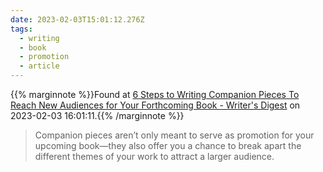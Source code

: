 ```yaml
---
date: 2023-02-03T15:01:12.276Z
tags:
  - writing
  - book
  - promotion
  - article
---
```

{{% marginnote %}}Found at [6 Steps to Writing Companion Pieces To Reach New Audiences for Your Forthcoming Book - Writer's Digest](https://www.writersdigest.com/getting-published/6-steps-to-writing-companion-pieces-to-reach-new-audiences-for-your-forthcoming-book) on 2023-02-03 16:01:11.{{% /marginnote %}}

> Companion pieces aren’t only meant to serve as promotion for your upcoming book—they also offer you a chance to break apart the different themes of your work to attract a larger audience.

